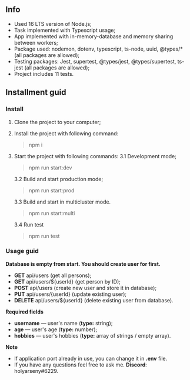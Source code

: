 ## Info
 * Used 16 LTS version of Node.js;
 * Task implemented with Typescript usage;
 * App implemented with in-memory-database and memory sharing between workers;
 * Package used: nodemon, dotenv, typescript, ts-node, uuid, @types/* (all packages are allowed);
 * Testing packages: Jest, supertest, @types/jest, @types/supertest, ts-jest (all packages are allowed);
 * Project includes 11 tests.

## Installment guid

### Install

1. Clone the project to your computer;
2. Install the project with following command:
    >  npm i
3. Start the project with following commands:
    3.1 Development mode;
    > npm run start:dev

    3.2 Build and start production mode;
    > npm run start:prod

    3.3 Build and start in multicluster mode.
    > npm run start:multi

    3.4 Run test
    > npm run test

### Usage guid
  **Database is empty from start. You should create user for first.**
  * **GET** api/users (get all persons);
  * **GET** api/users/${userId} (get person by ID);
  * **POST** api/users (create new user and store it in database);
  * **PUT** api/users/{userId} (update existing user);
  * **DELETE** api/users/${userId} (delete existing user from database).

**Required fields**
  * **username** — user's name (**type:** string);
  * **age** — user's age (**type:** number);
  * **hobbies** — user's hobbies (**type:** array of strings / empty array).

**Note**
* If application port already in use, you can change it in **.env** file.
* If you have any questions feel free to ask me.
**Discord**: holyarseny#6229.